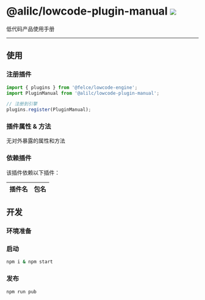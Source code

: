 # @alilc/lowcode-plugin-manual [![][npm-image]][npm-url]

低代码产品使用手册

---

## 使用

### 注册插件

```jsx
import { plugins } from '@felce/lowcode-engine';
import PluginManual from '@alilc/lowcode-plugin-manual';

// 注册到引擎
plugins.register(PluginManual);
```

### 插件属性 & 方法

无对外暴露的属性和方法

### 依赖插件

该插件依赖以下插件：

| 插件名 | 包名 |
| ------ | ---- |

## 开发

### 环境准备

### 启动

```sh
npm i & npm start
```

### 发布

```sh
npm run pub
```

[npm-image]: https://img.shields.io/badge/@alilc/lowcode-plugin-manual
[npm-url]: https://www.npmjs.com/package/@alilc/lowcode-plugin-manual
